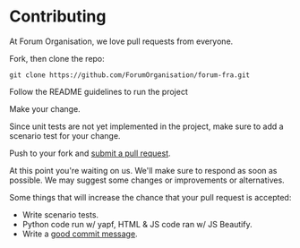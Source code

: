# Contributing

At Forum Organisation, we love pull requests from everyone.

Fork, then clone the repo:

    git clone https://github.com/ForumOrganisation/forum-fra.git

Follow the README guidelines to run the project

Make your change.

Since unit tests are not yet implemented in the project, make sure to add a scenario test for your change.

Push to your fork and [submit a pull request][pr].

[pr]: https://github.com/ForumOrganisation/forum-fra/compare/

At this point you're waiting on us. We'll make sure to respond as soon as possible. We may suggest some changes or improvements or alternatives.

Some things that will increase the chance that your pull request is accepted:

* Write scenario tests.
* Python code run w/ yapf, HTML & JS code ran w/ JS Beautify.
* Write a [good commit message][commit].

[commit]: http://tbaggery.com/2008/04/19/a-note-about-git-commit-messages.html

